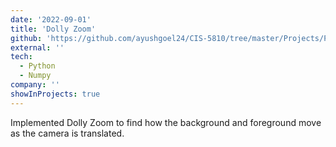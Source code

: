 ```yaml
---
date: '2022-09-01'
title: 'Dolly Zoom'
github: 'https://github.com/ayushgoel24/CIS-5810/tree/master/Projects/Project_1'
external: ''
tech:
  - Python
  - Numpy
company: ''
showInProjects: true
---
```


Implemented Dolly Zoom to find how the background and foreground move as the camera is translated.

